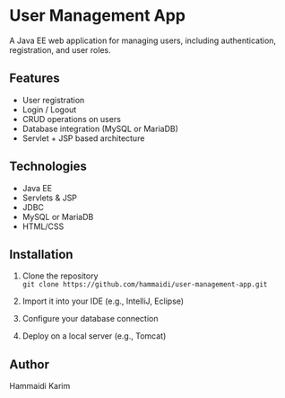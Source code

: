 # User Management App

A Java EE web application for managing users, including authentication, registration, and user roles.

## Features
- User registration
- Login / Logout
- CRUD operations on users
- Database integration (MySQL or MariaDB)
- Servlet + JSP based architecture

## Technologies
- Java EE
- Servlets & JSP
- JDBC
- MySQL or MariaDB
- HTML/CSS

## Installation
1. Clone the repository  
   `git clone https://github.com/hammaidi/user-management-app.git`

2. Import it into your IDE (e.g., IntelliJ, Eclipse)

3. Configure your database connection

4. Deploy on a local server (e.g., Tomcat)

## Author
Hammaidi Karim
